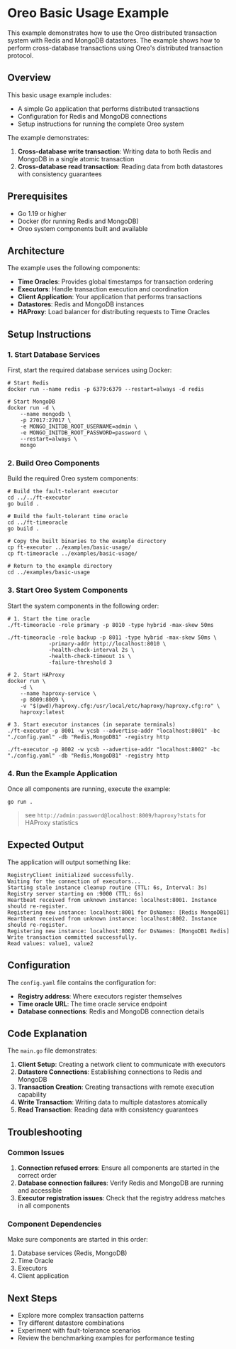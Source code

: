 
# Oreo Basic Usage Example

This example demonstrates how to use the Oreo distributed transaction system with Redis and MongoDB datastores. The example shows how to perform cross-database transactions using Oreo's distributed transaction protocol.

## Overview

This basic usage example includes:

- A simple Go application that performs distributed transactions
- Configuration for Redis and MongoDB connections
- Setup instructions for running the complete Oreo system

The example demonstrates:

1. **Cross-database write transaction**: Writing data to both Redis and MongoDB in a single atomic transaction
2. **Cross-database read transaction**: Reading data from both datastores with consistency guarantees

## Prerequisites

- Go 1.19 or higher
- Docker (for running Redis and MongoDB)
- Oreo system components built and available

## Architecture

The example uses the following components:

- **Time Oracles**: Provides global timestamps for transaction ordering
- **Executors**: Handle transaction execution and coordination
- **Client Application**: Your application that performs transactions
- **Datastores**: Redis and MongoDB instances
- **HAProxy**: Load balancer for distributing requests to Time Oracles

## Setup Instructions

### 1. Start Database Services

First, start the required database services using Docker:

```shell
# Start Redis
docker run --name redis -p 6379:6379 --restart=always -d redis

# Start MongoDB
docker run -d \
    --name mongodb \
    -p 27017:27017 \
    -e MONGO_INITDB_ROOT_USERNAME=admin \
    -e MONGO_INITDB_ROOT_PASSWORD=password \
    --restart=always \
    mongo
```

### 2. Build Oreo Components

Build the required Oreo system components:

```shell
# Build the fault-tolerant executor
cd ../../ft-executor
go build .

# Build the fault-tolerant time oracle
cd ../ft-timeoracle
go build .

# Copy the built binaries to the example directory
cp ft-executor ../examples/basic-usage/
cp ft-timeoracle ../examples/basic-usage/

# Return to the example directory
cd ../examples/basic-usage
```

### 3. Start Oreo System Components

Start the system components in the following order:

```shell
# 1. Start the time oracle
./ft-timeoracle -role primary -p 8010 -type hybrid -max-skew 50ms

./ft-timeoracle -role backup -p 8011 -type hybrid -max-skew 50ms \
             -primary-addr http://localhost:8010 \
             -health-check-interval 2s \
             -health-check-timeout 1s \
             -failure-threshold 3

# 2. Start HAProxy
docker run \
    -d \
    --name haproxy-service \
    -p 8009:8009 \
    -v "$(pwd)/haproxy.cfg:/usr/local/etc/haproxy/haproxy.cfg:ro" \
    haproxy:latest

# 3. Start executor instances (in separate terminals)
./ft-executor -p 8001 -w ycsb --advertise-addr "localhost:8001" -bc "./config.yaml" -db "Redis,MongoDB1" -registry http

./ft-executor -p 8002 -w ycsb --advertise-addr "localhost:8002" -bc "./config.yaml" -db "Redis,MongoDB1" -registry http
```

### 4. Run the Example Application

Once all components are running, execute the example:

```shell
go run .
```

> see `http://admin:password@localhost:8009/haproxy?stats` for HAProxy statistics

## Expected Output

The application will output something like:

```text
RegistryClient initialized successfully.
Waiting for the connection of executors...
Starting stale instance cleanup routine (TTL: 6s, Interval: 3s)
Registry server starting on :9000 (TTL: 6s)
Heartbeat received from unknown instance: localhost:8001. Instance should re-register.
Registering new instance: localhost:8001 for DsNames: [Redis MongoDB1]
Heartbeat received from unknown instance: localhost:8002. Instance should re-register.
Registering new instance: localhost:8002 for DsNames: [MongoDB1 Redis]
Write transaction committed successfully.
Read values: value1, value2

```

## Configuration

The `config.yaml` file contains the configuration for:

- **Registry address**: Where executors register themselves
- **Time oracle URL**: The time oracle service endpoint
- **Database connections**: Redis and MongoDB connection details

## Code Explanation

The `main.go` file demonstrates:

1. **Client Setup**: Creating a network client to communicate with executors
2. **Datastore Connections**: Establishing connections to Redis and MongoDB
3. **Transaction Creation**: Creating transactions with remote execution capability
4. **Write Transaction**: Writing data to multiple datastores atomically
5. **Read Transaction**: Reading data with consistency guarantees

## Troubleshooting

### Common Issues

1. **Connection refused errors**: Ensure all components are started in the correct order
2. **Database connection failures**: Verify Redis and MongoDB are running and accessible
3. **Executor registration issues**: Check that the registry address matches in all components

### Component Dependencies

Make sure components are started in this order:

1. Database services (Redis, MongoDB)
2. Time Oracle
3. Executors
4. Client application

## Next Steps

- Explore more complex transaction patterns
- Try different datastore combinations
- Experiment with fault-tolerance scenarios
- Review the benchmarking examples for performance testing
